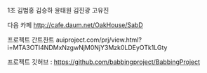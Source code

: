 1조 김범홍 김승하 윤태원 김진광 고유진

다음 카페 http://cafe.daum.net/OakHouse/SabD


프로젝트 간트찬트 auiproject.com/prj/view.html?i=MTA3OTI4NDMxNzgwNjM0NjY3Mzk0LDEyOTk1LGty


프로젝트 깃허브 : https://github.com/babbingproject/BabbingProject

